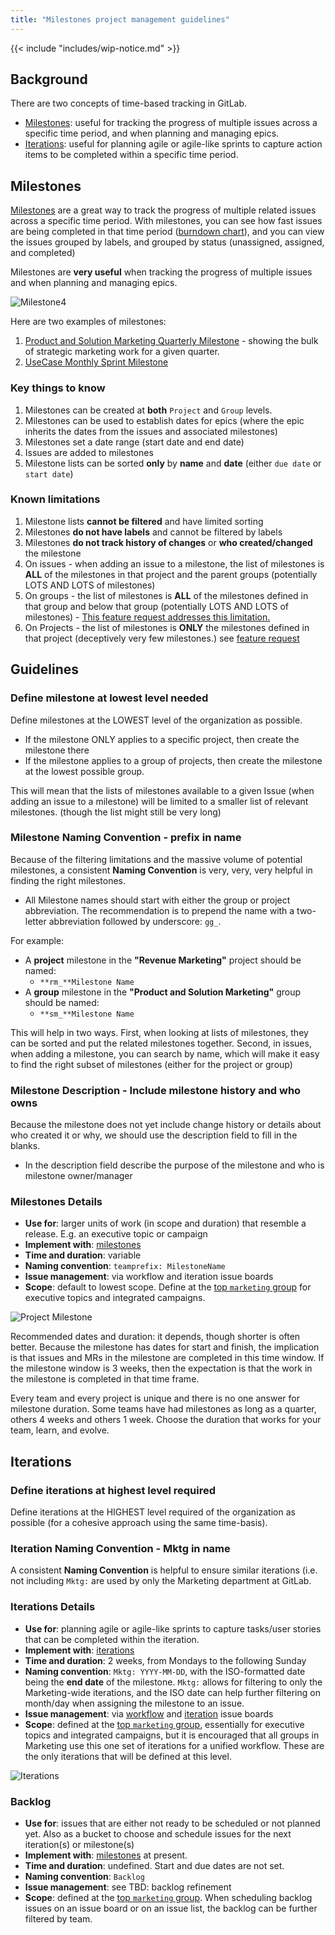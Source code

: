 ```yaml
---
title: "Milestones project management guidelines"
---
```


{{< include "includes/wip-notice.md" >}}

## Background

There are two concepts of time-based tracking in GitLab.

* [Milestones](/handbook/marketing/project-management-guidelines/milestones/#milestones): useful for tracking the progress of multiple issues across a specific time period, and when planning and managing epics.
* [Iterations](/handbook/marketing/project-management-guidelines/milestones/#iterations): useful for planning agile or agile-like sprints to capture action items to be completed within a specific time period.

## Milestones

[Milestones](https://docs.gitlab.com/ee/user/project/milestones/) are a great way to track the progress of multiple related issues across a specific time period.  With milestones, you can see how fast issues are being completed in that time period ([burndown chart](https://docs.gitlab.com/ee/user/project/milestones/burndown_and_burnup_charts.html)), and you can view the issues grouped by labels, and grouped by status (unassigned, assigned, and completed)

Milestones are **very useful** when tracking the progress of multiple issues and when planning and managing epics.

![Milestone4](/images/marketing/project-management-guidelines/milestone.png)

Here are two examples of milestones:

1. [Product and Solution Marketing Quarterly Milestone](https://gitlab.com/gitlab-com/marketing/product-marketing/-/milestones/6) - showing the bulk of strategic marketing work for a given quarter.
1. [UseCase Monthly Sprint Milestone](https://gitlab.com/gitlab-com/marketing/product-marketing/-/milestones/12)

### Key things to know

1. Milestones can be created at **both** `Project` and `Group` levels.
1. Milestones can be used to establish dates for epics (where the epic inherits the dates from the issues and associated milestones)
1. Milestones set a date range (start date and end date)
1. Issues are added to milestones
1. Milestone lists can be sorted **only** by **name** and **date** (either `due date` or `start date`)

### Known limitations

1. Milestone lists **cannot be filtered** and have limited sorting
1. Milestones **do not have labels** and cannot be filtered by labels
1. Milestones **do not track history of changes** or **who created/changed** the milestone
1. On issues - when adding an issue to a milestone, the list of milestones is **ALL** of the milestones in that project and the parent groups (potentially LOTS AND LOTS of milestones)
1. On groups - the list of milestones is **ALL** of the milestones defined in that group and below that group (potentially LOTS AND LOTS of milestones) - [This feature request addresses this limitation.](https://gitlab.com/gitlab-org/gitlab/-/issues/214652)
1. On Projects - the list of milestones is **ONLY** the milestones defined in that project (deceptively very few milestones.) see [feature request](https://gitlab.com/gitlab-org/gitlab/-/issues/214901)

## Guidelines

### Define milestone at lowest level needed

Define milestones at the LOWEST level of the organization as possible.

* If the milestone ONLY applies to a specific project, then create the milestone there
* If the milestone applies to a group of projects, then create the milestone at the lowest possible group.

This will mean that the lists of milestones available to a given Issue (when adding an issue to a milestone) will be limited to a smaller list of relevant milestones. (though the list might still be very long)

### Milestone Naming Convention - prefix in name

Because of the filtering limitations and the massive volume of potential milestones, a consistent **Naming Convention** is very, very, very helpful in finding the right milestones.

* All Milestone names should start with either the group or project abbreviation. The recommendation is to prepend the name with a two-letter abbreviation followed by underscore: `gg_`.

For example:

* A **project** milestone in the **"Revenue Marketing"** project should be named:
  * `**rm_**Milestone Name`
* A **group** milestone in the **"Product and Solution Marketing"** group should be named:
  * `**sm_**Milestone Name`

This will help in two ways.  First, when looking at lists of milestones, they can be sorted and put the related milestones together.   Second, in issues, when adding a milestone, you can search by name, which will make it easy to find the right subset of milestones (either for the project or group)

### Milestone Description - Include milestone history and who owns

Because the milestone does not yet include change history or details about who created it or why, we should use the description field to fill in the blanks.

* In the description field describe the purpose of the milestone and who is milestone owner/manager

### Milestones Details

* **Use for**: larger units of work (in scope and duration) that resemble a release. E.g. an executive topic or campaign
* **Implement with**: [milestones](https://docs.gitlab.com/ee/user/project/milestones/)
* **Time and duration**: variable
* **Naming convention**: `teamprefix: MilestoneName`
* **Issue management**: via workflow and iteration issue boards
* **Scope**: default to lowest scope. Define at the [top `marketing` group](https://gitlab.com/groups/gitlab-com/marketing/-/milestones/) for executive topics and integrated campaigns.

![Project Milestone](/images/marketing/project-management-guidelines/project-milestones.png)

Recommended dates and duration: it depends, though shorter is often better. Because the milestone has dates for start and finish, the implication is that issues and MRs in the milestone are completed in this time window.  If the milestone window is 3 weeks, then the expectation is that the work in the milestone is completed in that time frame.

Every team and every project is unique and there is no one answer for milestone duration.  Some teams have had milestones as long as a quarter, others 4 weeks and others 1 week.  Choose the duration that works for your team, learn, and evolve.

## Iterations

### Define iterations at highest level required

Define iterations at the HIGHEST level required of the organization as possible (for a cohesive approach using the same time-basis).

### Iteration Naming Convention - Mktg in name

A consistent **Naming Convention** is helpful to ensure similar iterations (i.e. not including `Mktg:` are used by only the Marketing department at GitLab.

### Iterations Details

* **Use for**: planning agile or agile-like sprints to capture tasks/user stories that can be completed within the iteration.
* **Implement with**: [iterations](https://docs.gitlab.com/ee/user/group/iterations/)
* **Time and duration**: 2 weeks, from Mondays to the following Sunday
* **Naming convention**: `Mktg: YYYY-MM-DD`, with the ISO-formatted date being the **end date** of the milestone. `Mktg:` allows for filtering to only the Marketing-wide iterations, and the ISO date can help further filtering on month/day when assigning the milestone to an issue.
* **Issue management**: via [workflow](/handbook/marketing/project-management-guidelines/boards/#workflow-board) and [iteration](/handbook/marketing/project-management-guidelines/boards/#iteration-board) issue boards
* **Scope**: defined at the [top `marketing` group](https://gitlab.com/groups/gitlab-com/marketing/-/milestones/), essentially for executive topics and integrated campaigns, but it is encouraged that all groups in Marketing use this one set of iterations for a unified workflow. These are the only iterations that will be defined at this level.

![Iterations](/images/marketing/project-management-guidelines/iterations.png)

### Backlog

* **Use for**: issues that are either not ready to be scheduled or not planned yet. Also as a bucket to choose and schedule issues for the next iteration(s) or milestone(s)
* **Implement with**: [milestones](https://docs.gitlab.com/ee/user/project/milestones/) at present.
* **Time and duration**: undefined. Start and due dates are not set.
* **Naming convention**: `Backlog`
* **Issue management**: see TBD: backlog refinement
* **Scope**: defined at the [top `marketing` group](https://gitlab.com/groups/gitlab-com/marketing/-/milestones/). When scheduling backlog issues on an issue board or on an issue list, the backlog can be further filtered by team.
